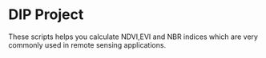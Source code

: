 # DIP Project

These scripts helps you calculate NDVI,EVI and NBR indices which are very commonly used in remote sensing applications.

